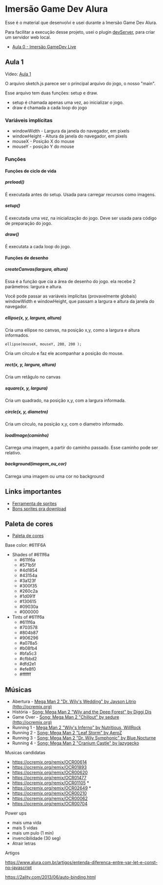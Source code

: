 # Imersão Game Dev Alura

Esse é o material que desenvolvi e usei durante a Imersão Game Dev Alura.

Para facilitar a execução desse projeto, usei o plugin [devServer](https://marketplace.visualstudio.com/items?itemName=ihuke.devServer), para criar um servidor web local.

- [Aula 0 - Imersão GameDev Live](https://www.youtube.com/watch?v=NAGb_i94UYo)

## Aula 1

Vídeo: [Aula 1](https://www.alura.com.br/imersao-gamedev-javascript/aula01-game-personagem-animacao)

O arquivo sketch.js parece ser o principal arquivo do jogo, o nosso "main".

Esse arquivo tem duas funções: setup e draw.

- setup é chamada apenas uma vez, ao inicializar o jogo.
- draw é chamada a cada loop do jogo

### Variáveis implícitas

- windowWidth - Largura da janela do navegador, em pixels
- windowHeight - Altura da janela do navegador, em pixels
- mouseX - Posição X do mouse
- mouseY - posição Y do mouse

### Funções

#### Funções de ciclo de vida

##### preload()

É executada antes do setup. Usada para carregar recursos como imagens.

##### setup()

É executada uma vez, na inicialização do jogo. Deve ser usada para código de preparação do jogo.

##### draw()

É executata a cada loop do jogo.

#### Funções de desenho

##### createCanvas(largura, altura)

Essa é a função que cia a área de desenho do jogo. ela recebe 2 parâmetros: largura e altura.

Você pode passar as variáveis implícitas (provavelmente globais) windowWidth e windowHeight, que passam a largura e altura da janela do navegador.

##### ellipse(x, y, largura, altura)

Cria uma ellipse no canvas, na posição x,y, como a largura e altura informados.

```ellipse(mouseX, mouseY, 200, 200 );```

Cria um círculo e faz ele acompanhar a posição do mouse.

##### rect(x, y, largura, altura)

Cria um retâgulo no canvas

##### square(x, y, largura)

Cria um quadrado, na posição x,y, com a largura informada.

##### circle(x, y, diametro)

Cria um círculo, na posição x,y, com o diametro informado.

##### loadImage(caminho)

Carrega uma imagem, a partir do caminho passado. Esse caminho pode ser
relativo.

##### background(imagem_ou_cor)

Carrega uma imagem ou uma cor no background

## Links importantes

- [Ferramenta de sprites](https://www.piskelapp.com/)
- [Bons sprites pra download](https://opengameart.org/users/bevouliincom)

## Paleta de cores

- [Paleta de cores](https://www.color-hex.com/color/611f6a)

Base color: #611F6A

- Shades of #611f6a
  - #611f6a
  - #571b5f
  - #4d1854
  - #43154a
  - #3a123f
  - #300f35
  - #260c2a
  - #1d091f
  - #130615
  - #09030a
  - #000000
- Tints of #611f6a
  - #611f6a
  - #703578
  - #804b87
  - #906296
  - #a078a5
  - #b08fb4
  - #bfa5c3
  - #cfbbd2
  - #dfd2e1
  - #efe8f0
  - #ffffff

## Músicas

- Abertura - [Mega Man 2 "Dr. Wily's Wedding" by Jayson Litrio (http://ocremix.org)](https://ocremix.org/remix/OCR01025)
- História - [Song: Mega Man 2 "Wily and the Deep Forest" by Diggi Dis](https://ocremix.org/remix/OCR01477)
- Game Over - [Song: Mega Man 2 "Chillout" by sedure (http://ocremix.org)](https://ocremix.org/remix/OCR01175)
- Running 1 - [Mega Man 2 "Wily's Inferno" by Nutritious, WillRock](https://ocremix.org/remix/OCR02926)
- Running 2 - [Song: Mega Man 2 "Leaf Storm" by AeroZ](https://ocremix.org/remix/OCR02224)
- Running 3 - [Song: Mega Man 2 "Dr. Wily Symphonic" by Blue.Nocturne](https://ocremix.org/remix/OCR01889)
- Running 4 - [Song: Mega Man 2 "Cranium Castle" by lazygecko](https://ocremix.org/remix/OCR00536)

Musicas candidatas
 - https://ocremix.org/remix/OCR00614
 - https://ocremix.org/remix/OCR01893
 - https://ocremix.org/remix/OCR00620
 - https://ocremix.org/remix/OCR01477
 - https://ocremix.org/remix/OCR01105 *
 - https://ocremix.org/remix/OCR02649 *
 - https://ocremix.org/remix/OCR00210
 - https://ocremix.org/remix/OCR00062
 - https://ocremix.org/remix/OCR00704

Power ups

- mais uma vida
- mais 5 vidas
- mais um pulo (1 min)
- invencibilidade (30 seg)
- Atrair letras


Artigos

https://www.alura.com.br/artigos/entenda-diferenca-entre-var-let-e-const-no-javascript

https://2ality.com/2013/06/auto-binding.html